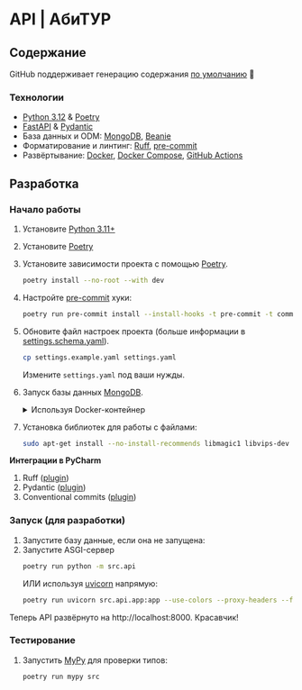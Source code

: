 # API | АбиТУР

## Содержание

GitHub поддерживает генерацию
содержания [по умолчанию](https://github.blog/changelog/2021-04-13-table-of-contents-support-in-markdown-files/) 🤔

### Технологии

- [Python 3.12](https://www.python.org/downloads/release/python-3117/) & [Poetry](https://python-poetry.org/docs/)
- [FastAPI](https://fastapi.tiangolo.com/) & [Pydantic](https://docs.pydantic.dev/latest/)
- База данных и ODM: [MongoDB](https://www.mongodb.com/), [Beanie](https://beanie-odm.dev/)
- Форматирование и линтинг: [Ruff](https://docs.astral.sh/ruff/), [pre-commit](https://pre-commit.com/)
- Развёртывание: [Docker](https://www.docker.com/), [Docker Compose](https://docs.docker.com/compose/),
  [GitHub Actions](https://github.com/features/actions)

## Разработка

### Начало работы

1. Установите [Python 3.11+](https://www.python.org/downloads/release/python-3117/)
2. Установите [Poetry](https://python-poetry.org/docs/)
3. Установите зависимости проекта с помощью [Poetry](https://python-poetry.org/docs/cli/#options-2).
   ```bash
   poetry install --no-root --with dev
   ```
4. Настройте [pre-commit](https://pre-commit.com/) хуки:

   ```bash
   poetry run pre-commit install --install-hooks -t pre-commit -t commit-msg
   ```
5. Обновите файл настроек проекта (больше информации в [settings.schema.yaml](settings.schema.yaml)).
   ```bash
   cp settings.example.yaml settings.yaml
   ```
   Измените `settings.yaml` под ваши нужды.
6. Запуск базы данных [MongoDB](https://www.mongodb.com/).
   <details>
    <summary>Используя Docker-контейнер</summary>

    - Настройки [docker-compose](https://docs.docker.com/compose/) контейнера в `.env` файле:
      ```bash
      cp .example.env .env
      ```
    - Запустите контейнер с базой данных:
      ```bash
      docker compose up -d db
      ```
    - Убедитесь в корректности соединения базы данных в `settings.yaml`, например:
      ```yaml
      database:
        uri: mongodb://user:password@localhost:27017/db?authSource=admin
      ```
   </details>
7. Установка библиотек для работы с файлами:
   ```bash
   sudo apt-get install --no-install-recommends libmagic1 libvips-dev
   ```

**Интеграции в PyCharm**

1. Ruff ([plugin](https://plugins.jetbrains.com/plugin/20574-ruff))
2. Pydantic ([plugin](https://plugins.jetbrains.com/plugin/12861-pydantic))
3. Conventional commits ([plugin](https://plugins.jetbrains.com/plugin/13389-conventional-commit))

### Запуск (для разработки)

1. Запустите базу данные, если она не запущена:
2. Запустите ASGI-сервер
   ```bash
   poetry run python -m src.api
   ```
   ИЛИ используя [uvicorn](https://www.uvicorn.org/) напрямую:
   ```bash
   poetry run uvicorn src.api.app:app --use-colors --proxy-headers --forwarded-allow-ips=*
   ```

Теперь API развёрнуто на http://localhost:8000. Красавчик!

### Тестирование

1. Запустить [MyPy](https://mypy.readthedocs.io/en/stable/) для проверки типов:
   ```bash
   poetry run mypy src
   ```
